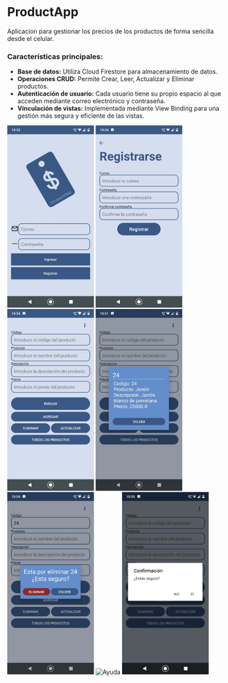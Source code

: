 # ProductApp
Aplicacion para gestionar los precios de los productos de forma sencilla desde el celular.

### Características principales:
- **Base de datos:** Utiliza Cloud Firestore para almacenamiento de datos.
-  **Operaciones CRUD:** Permite Crear, Leer, Actualizar y Eliminar productos.
-  **Autenticación de usuario:** Cada usuario tiene su propio espacio al que acceden mediante correo electrónico y contraseña.
-  **Vinculación de vistas:** Implementada mediante View Binding para una gestión más segura y eficiente de las vistas.
<div style="display: inline-block;">
<img src="https://github.com/ComesBernacheaJeremias/ProductApp/blob/master/Capturas%20app/IMG-20240807-WA0007.jpg?raw=true" alt="Login" width="200"/>
<img src="https://github.com/ComesBernacheaJeremias/ProductApp/blob/master/Capturas%20app/IMG-20240807-WA0008.jpg?raw=true" alt="Register" width="200"/>
<img src="https://github.com/ComesBernacheaJeremias/ProductApp/blob/master/Capturas%20app/IMG-20240807-WA0009.jpg?raw=true" alt="Main" width="200"/>
<img src="https://github.com/ComesBernacheaJeremias/ProductApp/blob/master/Capturas%20app/Imagen%20de%20WhatsApp%202024-08-07%20a%20las%2010.49.08_b11a2c85.jpg?raw=true" alt="Buscador" width="200"/>
<img src="https://github.com/ComesBernacheaJeremias/ProductApp/blob/master/Capturas%20app/Imagen%20de%20WhatsApp%202024-08-07%20a%20las%2010.52.44_58a0a5d3.jpg?raw=true" alt="Delete" width="200"
<img src="https://github.com/ComesBernacheaJeremias/ProductApp/blob/master/Capturas%20app/IMG-20240807-WA0005.jpg?raw=true" alt="Menu" width="200"/>
<img src="https://github.com/user-attachments/assets/ee05881f-f072-4fea-b647-5083fd7ceb1d" alt="Ayuda" width="200"/>
<img src="https://github.com/ComesBernacheaJeremias/ProductApp/blob/master/Capturas%20app/IMG-20240807-WA0004.jpg?raw=true" alt="Salir" width="200"/>
</div>




